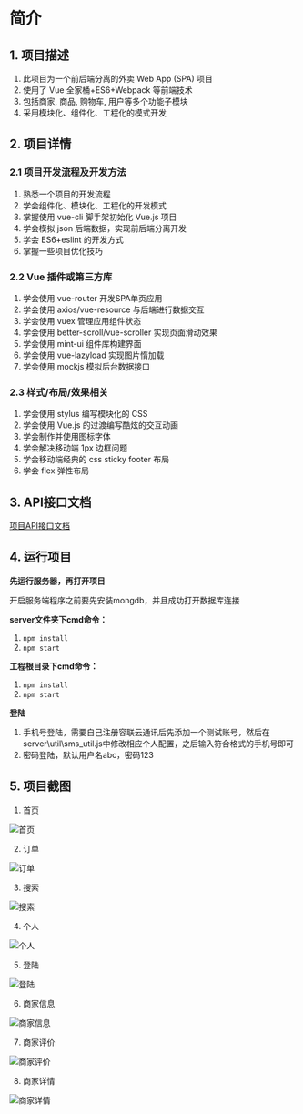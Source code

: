 # 简介

## 1. 项目描述

1. 此项目为一个前后端分离的外卖 Web App (SPA) 项目
2. 使用了 Vue 全家桶+ES6+Webpack 等前端技术
3. 包括商家, 商品, 购物车, 用户等多个功能子模块
4. 采用模块化、组件化、工程化的模式开发

## 2. 项目详情

### 2.1 项目开发流程及开发方法

1. 熟悉一个项目的开发流程
2. 学会组件化、模块化、工程化的开发模式
3. 掌握使用 vue-cli 脚手架初始化 Vue.js 项目
4. 学会模拟 json 后端数据，实现前后端分离开发
5. 学会 ES6+eslint 的开发方式
6. 掌握一些项目优化技巧

### 2.2 Vue 插件或第三方库

1. 学会使用 vue-router 开发SPA单页应用
2. 学会使用 axios/vue-resource 与后端进行数据交互
3. 学会使用 vuex 管理应用组件状态
4. 学会使用 better-scroll/vue-scroller 实现页面滑动效果
5. 学会使用 mint-ui 组件库构建界面
6. 学会使用 vue-lazyload 实现图片惰加载
7. 学会使用 mockjs 模拟后台数据接口

### 2.3 样式/布局/效果相关

1. 学会使用 stylus 编写模块化的 CSS
2. 学会使用 Vue.js 的过渡编写酷炫的交互动画
3. 学会制作并使用图标字体
4. 学会解决移动端 1px 边框问题
5. 学会移动端经典的 css sticky footer 布局
6. 学会 flex 弹性布局

## 3. API接口文档

[项目API接口文档](https://github.com/dragon-liu/vue2-takeaway/blob/main/server/API%E6%96%87%E6%A1%A3.md)

## 4. 运行项目

**先运行服务器，再打开项目**

开启服务端程序之前要先安装mongdb，并且成功打开数据库连接

**server文件夹下cmd命令：**

1. `npm install`
2. `npm start`

**工程根目录下cmd命令：**

1. `npm install`
2. `npm start`

**登陆**

1. 手机号登陆，需要自己注册容联云通讯后先添加一个测试账号，然后在server\util\sms_util.js中修改相应个人配置，之后输入符合格式的手机号即可
2. 密码登陆，默认用户名abc，密码123

## 5. 项目截图

1. 首页

![首页](https://raw.githubusercontent.com/dragon-liu/picBed/master/img/QQ%E5%9B%BE%E7%89%8720211102110806.png?token=AJJYY5S4HG4VEOL4HCZ4AGDBQCW3M)

2. 订单

![订单](https://raw.githubusercontent.com/dragon-liu/picBed/master/img/202111021133379.png)

3. 搜索

![搜索](https://raw.githubusercontent.com/dragon-liu/picBed/master/img/202111021134670.png)

4. 个人

![个人](https://raw.githubusercontent.com/dragon-liu/picBed/master/img/202111021135769.png)

5. 登陆

![登陆](https://raw.githubusercontent.com/dragon-liu/picBed/master/img/202111021136950.png)

6. 商家信息

![商家信息](https://raw.githubusercontent.com/dragon-liu/picBed/master/img/202111021137629.png)

7. 商家评价

![商家评价](https://raw.githubusercontent.com/dragon-liu/picBed/master/img/202111021137465.png)

8. 商家详情

![商家详情](https://raw.githubusercontent.com/dragon-liu/picBed/master/img/202111021138618.png)

